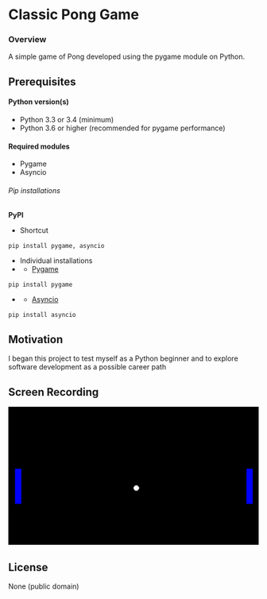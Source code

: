 # Classic Pong Game
### Overview
A simple game of Pong developed using the pygame module on Python.

## Prerequisites
#### Python version(s)
- Python 3.3 or 3.4 (minimum)
- Python 3.6 or higher (recommended for pygame performance)
#### Required modules
- Pygame
- Asyncio
###### Pip installations
<b> PyPI </b>  
- Shortcut
```
pip install pygame, asyncio
```
- Individual installations
- - [Pygame](https://pypi.org/project/pygame/)
```
pip install pygame
```
- - [Asyncio](https://pypi.org/project/asyncio/)
```
pip install asyncio
```


## Motivation
I began this project to test myself as a Python beginner and to explore software development as a possible career path

## Screen Recording
![Pong Game - Animated gif demo](pong-game.gif)

## License
None (public domain)
